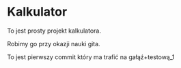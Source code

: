 # Kalkulator

To jest prosty projekt kalkulatora.

Robimy go przy okazji nauki gita.

To jest pierwszy commit który ma trafić na gałąź+testową_1
